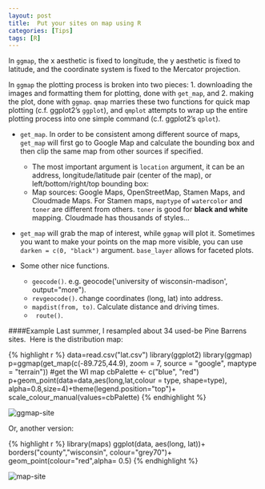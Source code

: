 ```yaml
---
layout: post
title:  Put your sites on map using R
categories: [Tips]
tags: [R]
---
```

In `ggmap`, the x aesthetic is fixed to longitude, the y aesthetic is fixed to latitude, and the coordinate system is fixed to the Mercator projection.

In `ggmap` the plotting process is broken into two pieces: 1. downloading the images and formatting them for plotting, done with `get_map`, and 2. making the plot, done with `ggmap`. `qmap` marries these two functions for quick map plotting (c.f. ggplot2’s `ggplot`), and `qmplot` attempts to wrap up the entire plotting process into one simple command (c.f. ggplot2’s `qplot`).

+ `get_map`. In order to be consistent among different source of maps, `get_map` will first go to Google Map and calculate the bounding box and then clip the same map from other sources if specified.  
  + The most important argument is `location` argument, it can be an address, longitude/latitude pair (center of the map), or left/bottom/right/top bounding box:
  + Map sources: Google Maps, OpenStreetMap, Stamen Maps, and Cloudmade Maps. For Stamen maps, `maptype` of `watercolor` and `toner` are different from others. `toner` is good for **black and white** mapping. Cloudmade has thousands of styles...

+ `get_map` will grab the map of interest, while `ggmap` will plot it. Sometimes you want to make your points on the map more visible, you can use `darken = c(0, "black")` argument. `base_layer` allows for faceted plots.

+ Some other nice functions.
   + `geocode()`. e.g. geocode('university of wisconsin-madison', output="more").
   +  `revgeocode()`. change coordinates (long, lat) into address.  
   +  `mapdist(from, to)`. Calculate distance and driving times.
   +  ` route()`.
   
####Example
Last summer, I resampled about 34 used-be Pine Barrens sites.  Here is the distribution map:

{% highlight r %}
data=read.csv("lat.csv")
library(ggplot2)
library(ggmap)
p=ggmap(get_map(c(-89.725,44.9), zoom = 7, source = "google", 
                maptype = "terrain")) #get the WI map
cbPalette <- c("blue", "red")
p+geom_point(data=data,aes(long,lat,colour = type, shape=type),
             alpha=0.8,size=4)+theme(legend.position="top")+
  scale_colour_manual(values=cbPalette)
{% endhighlight %}

![ggmap-site](http://i.imgur.com/nYFKywM.png)

Or, another version:

{% highlight r %}
library(maps)
ggplot(data, aes(long, lat))+
  borders("county","wisconsin", colour="grey70")+
  geom_point(colour="red",alpha= 0.5)
{% endhighlight %}

![map-site](http://i.imgur.com/n7nuFKq.png)

